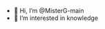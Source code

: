 - 👋 Hi, I’m @MisterG-main
- 👀 I’m interested in knowledge

<!---
MisterG-main/MisterG-main is a ✨ special ✨ repository because its `README.md` (this file) appears on your GitHub profile.
You can click the Preview link to take a look at your changes.
--->
